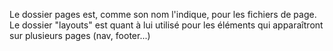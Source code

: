 Le dossier pages est, comme son nom l'indique, pour les fichiers de page. Le dossier "layouts" est quant à lui utilisé pour les éléments qui apparaîtront sur plusieurs pages (nav, footer...)